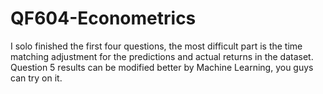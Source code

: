 # QF604-Econometrics

I solo finished the first four questions, the most difficult part is the time matching adjustment for the predictions and actual returns in the dataset. 
Question 5 results can be modified better by Machine Learning, you guys can try on it. 
